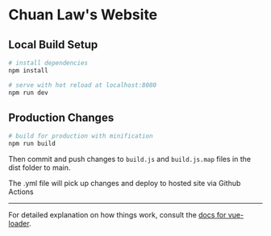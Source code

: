 # Chuan Law's Website

## Local Build Setup

``` bash
# install dependencies
npm install

# serve with hot reload at localhost:8080
npm run dev
```

## Production Changes

``` bash
# build for production with minification
npm run build
```

Then commit and push changes to `build.js` and `build.js.map` files in the dist folder to main.

The .yml file will pick up changes and deploy to hosted site via Github Actions

---

For detailed explanation on how things work, consult the [docs for vue-loader](http://vuejs.github.io/vue-loader).
